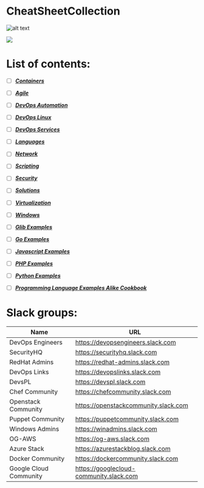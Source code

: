 # CheatSheetCollection

![alt text](https://www.researchgate.net/profile/Henrique_Gaspar/publication/325361376/figure/fig2/AS:630135694831618@1527247465316/DevOps-as-culture-in-software-development-Kornilova-2018.png)

![](https://cookbook.fortinet.com/wp-content/uploads/sysadmin_notes-logo-2.gif)

# List of contents:
- [ ] ***[Containers](Containers/List.md)***
- [ ] ***[Agile](Agile/List.md)***
- [ ] ***[DevOps Automation](DevOps_Automation/List.md)***
- [ ] ***[DevOps Linux](DevOps_Linux/List.md)***
- [ ] ***[DevOps Services](DevOpsServices/List.md)***
- [ ] ***[Languages](Languages/List.md)***
- [ ] ***[Network](Network/List.md)***
- [ ] ***[Scripting](Scripts/List.md)***
- [ ] ***[Security](Security/List.md)***
- [ ] ***[Solutions](Solutions/List.md)***
- [ ] ***[Virtualization](Virtualization/List.md)***
- [ ] ***[Windows](Windows/List.md)***
- [ ] ***[Glib Examples](Glib_Examples/List.md)***
- [ ] ***[Go Examples](Go_Examples/List.md)***
- [ ] ***[Javascript Examples](Javascript_Examples/List.md)***
- [ ] ***[PHP Examples](PHP_Examples/List.md)***
- [ ] ***[Python Examples](Python_Examples/List.md)***
- [ ] ***[Programming Language Examples Alike Cookbook](Programming_Language_Examples_Alike_Cookbook/List.md)***


# Slack groups:

| Name                         | URL                                     |
|------------------------------|-----------------------------------------|
| DevOps Engineers             | https://devopsengineers.slack.com       |
| SecurityHQ                   | https://securityhq.slack.com            |
| RedHat Admins                | https://redhat-admins.slack.com         |
| DevOps Links                 | https://devopslinks.slack.com           |
| DevsPL                       | https://devspl.slack.com                |
| Chef Community               | https://chefcommunity.slack.com         |
| Openstack Community          | https://openstackcommunity.slack.com    |
| Puppet Community             | https://puppetcommunity.slack.com       |
| Windows Admins               | https://winadmins.slack.com             |
| OG-AWS                       | https://og-aws.slack.com                |
| Azure Stack                  | https://azurestackblog.slack.com        |
| Docker Community             | https://dockercommunity.slack.com       |
| Google Cloud Community       | https://googlecloud-community.slack.com |       |
